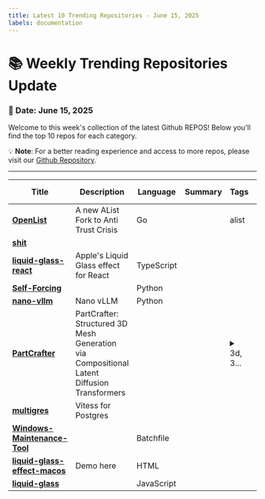 ```yaml
---
title: Latest 10 Trending Repositories - June 15, 2025
labels: documentation
---
```

# 📚 Weekly Trending Repositories Update

### 📅 Date: June 15, 2025

Welcome to this week's collection of the latest Github REPOS! Below you'll find the top 10 repos for each category.

💡 **Note**: For a better reading experience and access to more repos, please visit our [Github Repository](https://github.com/marc-ko/daily-trending-repo).

---

| **Title** | **Description** | **Language** | **Summary** | **Tags** | **Stars Count** |
| --- | --- | --- | --- | --- | --- |
| **[OpenList](https://github.com/OpenListTeam/OpenList)** | A new AList Fork to Anti Trust Crisis | Go |  | alist | 4580 |
| **[shit](https://github.com/AasishPokhrel/shit)** |  |  |  |  | 2709 |
| **[liquid-glass-react](https://github.com/rdev/liquid-glass-react)** | Apple's Liquid Glass effect for React | TypeScript |  |  | 1467 |
| **[Self-Forcing](https://github.com/guandeh17/Self-Forcing)** |  | Python |  |  | 1369 |
| **[nano-vllm](https://github.com/GeeeekExplorer/nano-vllm)** | Nano vLLM | Python |  |  | 1133 |
| **[PartCrafter](https://github.com/wgsxm/PartCrafter)** | PartCrafter: Structured 3D Mesh Generation via Compositional Latent Diffusion Transformers |  |  | <details><summary>3d, 3...</summary><p>3d, 3d-generation, 3d-object-generation, 3d-object-reconstruction, 3d-reconstruction, 3d-scene-generation, 3d-scene-reconstruction, image-to-3d</p></details> | 910 |
| **[multigres](https://github.com/multigres/multigres)** | Vitess for Postgres |  |  |  | 630 |
| **[Windows-Maintenance-Tool](https://github.com/ios12checker/Windows-Maintenance-Tool)** |  | Batchfile |  |  | 537 |
| **[liquid-glass-effect-macos](https://github.com/lucasromerodb/liquid-glass-effect-macos)** | Demo here | HTML |  |  | 514 |
| **[liquid-glass](https://github.com/shuding/liquid-glass)** |  | JavaScript |  |  | 446 |

